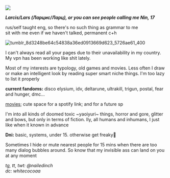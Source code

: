 ![](https://komarev.com/ghpvc/?username=nailedinch)  

***Larcis/Lars (Ларцис/Ларц), or you can see people calling me Nin, 17***

rus/self taught eng, so there's no such thing as grammar to me  
sit with me even if we haven't talked, permanent c+h   

![tumblr_8d3248be64c54838a36ed0913669d623_5726ae61_400](https://github.com/user-attachments/assets/8edafce4-18e7-4a70-9c72-e51b608661ec)


I can't always read all your pages due to their unavailability in my country. My vpn has been working like shit lately.    

Most of my interests are typology, old games and movies. Less often I draw or make an intelligent look by reading super smart niche things. I'm too lazy to list it properly

**current fandoms:**
disco elysium, idv, deltarune, ultrakill, trigun, postal, fear and hunger, dmc...

[movies](https://boxd.it/81CFL); cute space for a spotify link; and for a future sp


I'm into all kinds of doomed toxic ~yaoiyuri~ things, horror and gore, glitter and bows, but only in terms of fiction. Ily, all humans and inhumans, I just like when it known in advance


**Dni:**
basic, systems, under 15. otherwise get freaky💜

Sometimes I hide or mute nearest people for 15 mins when there are too many dialog bubbles around. So know that my invisible ass can land on you at any moment
 
*tg, tt, twt: @nailedinch*                                
*dc: whitecocoaa*  


